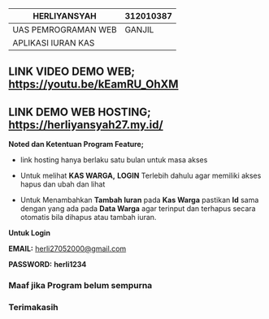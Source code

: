 |   HERLIYANSYAH       |   312010387        |
|----------------------|--------------------|
| UAS PEMROGRAMAN WEB  | GANJIL             |
|       APLIKASI IURAN KAS                  |


## LINK VIDEO DEMO WEB; https://youtu.be/kEamRU_OhXM

## LINK DEMO WEB HOSTING; https://herliyansyah27.my.id/

**Noted dan Ketentuan Program Feature;** 

* link hosting hanya berlaku satu bulan untuk masa akses 

* Untuk melihat **KAS WARGA,** **LOGIN** Terlebih dahulu agar memiliki akses hapus dan ubah dan lihat

* Untuk Menambahkan **Tambah Iuran** pada **Kas Warga** pastikan **Id** sama dengan yang ada pada **Data Warga** agar terinput dan terhapus secara otomatis bila dihapus atau tambah iuran.


**Untuk Login**

**EMAIL:** herli27052000@gmail.com 

**PASSWORD:** **herli1234** 

### Maaf jika Program belum sempurna

### Terimakasih

